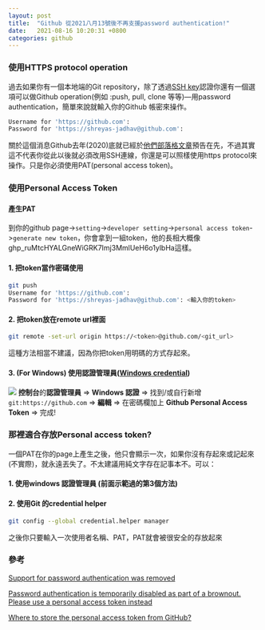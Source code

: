 ```yaml
---
layout: post
title:  "Github 從2021八月13號後不再支援password authentication!"
date:   2021-08-16 10:20:31 +0800
categories: github
---
```

### 使用HTTPS protocol operation

過去如果你有一個本地端的Git repository，除了透過[SSH key](https://docs.github.com/en/github/authenticating-to-github/connecting-to-github-with-ssh/generating-a-new-ssh-key-and-adding-it-to-the-ssh-agent)認證你還有一個選項可以做Github operation(例如 :push, pull, clone 等等)—用password authentication，簡單來說就輸入你的Github 帳密來操作。

```sh
Username for 'https://github.com': 
Password for 'https://shreyas-jadhav@github.com': 
```

關於這個消息Github去年(2020)底就已經於[他們部落格文章](https://github.blog/2020-12-15-token-authentication-requirements-for-git-operations/)預告在先，不過其實這不代表你從此以後就必須改用SSH連線，你還是可以照樣使用https protocol來操作。只是你必須使用PAT(personal access token)。

### 使用Personal Access Token

#### 產生PAT

到你的github page->`setting`->`developer setting`->`personal access token`->`generate new token`，你會拿到一組token，他的長相大概像ghp_ruMtcHYALGneWiGRK7Imj3MmlUeH6o1ylbHa這樣。

#### 1. 把token當作密碼使用

```sh
git push
Username for 'https://github.com': 
Password for 'https://shreyas-jadhav@github.com': <輸入你的token>
```

#### 2. 把token放在remote url裡面

```sh
git remote -set-url origin https://<token>@github.com/<git_url>
```

這種方法相當不建議，因為你把token用明碼的方式存起來。

#### 3. (For Windows) 使用認證管理員([Windows credential](https://support.microsoft.com/en-us/windows/accessing-credential-manager-1b5c916a-6a16-889f-8581-fc16e8165ac0))
![](https://support.content.office.net/en-us/media/7a91c53e-f719-4762-830c-af9d7723de3a.png)
**控制台**的**認證管理員** => **Windows 認證** => 找到/或自行新增 `git:https://github.com` => **編輯** => 在密碼欄加上 **Github Personal Access Token** => 完成!

### 那裡適合存放Personal access token?

一個PAT在你的page上產生之後，他只會顯示一次，如果你沒有存起來或記起來(不實際)，就永遠丟失了。不太建議用純文字存在記事本不。可以：

#### 1. 使用windows 認證管理員 (前面示範過的第3個方法)
#### 2. 使用Git 的credential helper
```sh
git config --global credential.helper manager
```

之後你只要輸入一次使用者名稱、PAT，PAT就會被很安全的存放起來

### 參考

[Support for password authentication was removed](https://stackoverflow.com/questions/68775869/support-for-password-authentication-was-removed-please-use-a-personal-access-to)

[Password authentication is temporarily disabled as part of a brownout. Please use a personal access token instead](https://stackoverflow.com/questions/68191392/password-authentication-is-temporarily-disabled-as-part-of-a-brownout-please-us/68192528#68192528)

[Where to store the personal access token from GitHub?](https://stackoverflow.com/questions/46645843/where-to-store-the-personal-access-token-from-github)